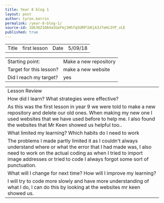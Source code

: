 ```yaml
---
title: Year 8 blog 1
layout: post
author: tyron.kerrin
permalink: /year-8-blog-1/
source-id: 1Ub36Z1OA4aSUaFmj3HhfqSURPlbKjA3J7eHi3YP_vLE
published: true
---
```

<table>
  <tr>
    <td>Title</td>
    <td>first lesson</td>
    <td>Date</td>
    <td>5/09/18</td>
  </tr>
</table>


<table>
  <tr>
    <td>Starting point:</td>
    <td>Make a new repository</td>
  </tr>
  <tr>
    <td>Target for this lesson?</td>
    <td>make a new website</td>
  </tr>
  <tr>
    <td>Did I reach my target? </td>
    <td>yes</td>
  </tr>
</table>


<table>
  <tr>
    <td>Lesson Review</td>
  </tr>
  <tr>
    <td>How did I learn? What strategies were effective? </td>
  </tr>
  <tr>
    <td>As this was the first lesson in year 9 we were told to make a new repository and delete our old ones. When making my new one I used websites that we have used before to help me. I also found the websites that Mr Keen showed us helpful too..</td>
  </tr>
  <tr>
    <td>What limited my learning? Which habits do I need to work </td>
  </tr>
  <tr>
    <td>The problems I made partly limited it as I couldn't always understand where or what the error that I had made was, I also need to work on the actual coding as when I tried to import image addresses or tried to code I always forgot some sort of punctuation.</td>
  </tr>
  <tr>
    <td>What will I change for next time? How will I improve my learning?</td>
  </tr>
  <tr>
    <td>I will try to code more slowly and have more understanding of what I do, I can do this by looking at the websites mr keen showed us.</td>
  </tr>
</table>



